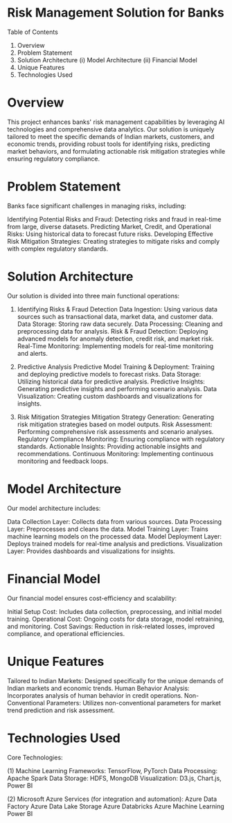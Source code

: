# Risk Management Solution for Banks

Table of Contents
1. Overview
2. Problem Statement
3. Solution Architecture
            (i) Model Architecture
            (ii) Financial Model
4. Unique Features
5. Technologies Used


# Overview
This project enhances banks' risk management capabilities by leveraging AI technologies and comprehensive data analytics. Our solution is uniquely tailored to meet the specific demands of Indian markets, customers, and economic trends, providing robust tools for identifying risks, predicting market behaviors, and formulating actionable risk mitigation strategies while ensuring regulatory compliance.

# Problem Statement
Banks face significant challenges in managing risks, including:

Identifying Potential Risks and Fraud: Detecting risks and fraud in real-time from large, diverse datasets.
Predicting Market, Credit, and Operational Risks: Using historical data to forecast future risks.
Developing Effective Risk Mitigation Strategies: Creating strategies to mitigate risks and comply with complex regulatory standards.

# Solution Architecture
Our solution is divided into three main functional operations:

1. Identifying Risks & Fraud Detection
Data Ingestion: Using various data sources such as transactional data, market data, and customer data.
Data Storage: Storing raw data securely.
Data Processing: Cleaning and preprocessing data for analysis.
Risk & Fraud Detection: Deploying advanced models for anomaly detection, credit risk, and market risk.
Real-Time Monitoring: Implementing models for real-time monitoring and alerts.

2. Predictive Analysis
Predictive Model Training & Deployment: Training and deploying predictive models to forecast risks.
Data Storage: Utilizing historical data for predictive analysis.
Predictive Insights: Generating predictive insights and performing scenario analysis.
Data Visualization: Creating custom dashboards and visualizations for insights.

3. Risk Mitigation Strategies
Mitigation Strategy Generation: Generating risk mitigation strategies based on model outputs.
Risk Assessment: Performing comprehensive risk assessments and scenario analyses.
Regulatory Compliance Monitoring: Ensuring compliance with regulatory standards.
Actionable Insights: Providing actionable insights and recommendations.
Continuous Monitoring: Implementing continuous monitoring and feedback loops.

# Model Architecture
Our model architecture includes:

Data Collection Layer: Collects data from various sources.
Data Processing Layer: Preprocesses and cleans the data.
Model Training Layer: Trains machine learning models on the processed data.
Model Deployment Layer: Deploys trained models for real-time analysis and predictions.
Visualization Layer: Provides dashboards and visualizations for insights.

# Financial Model
Our financial model ensures cost-efficiency and scalability:

Initial Setup Cost: Includes data collection, preprocessing, and initial model training.
Operational Cost: Ongoing costs for data storage, model retraining, and monitoring.
Cost Savings: Reduction in risk-related losses, improved compliance, and operational efficiencies.

# Unique Features
Tailored to Indian Markets: Designed specifically for the unique demands of Indian markets and economic trends.
Human Behavior Analysis: Incorporates analysis of human behavior in credit operations.
Non-Conventional Parameters: Utilizes non-conventional parameters for market trend prediction and risk assessment.

# Technologies Used
Core Technologies:

(1) Machine Learning Frameworks: 
TensorFlow, PyTorch
Data Processing: Apache Spark
Data Storage: HDFS, MongoDB
Visualization: D3.js, Chart.js, Power BI

(2) Microsoft Azure Services (for integration and automation):
Azure Data Factory
Azure Data Lake Storage
Azure Databricks
Azure Machine Learning
Power BI
